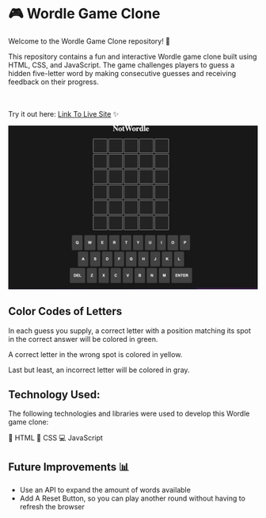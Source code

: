 # 🎮 Wordle Game Clone

Welcome to the Wordle Game Clone repository! 🎉

This repository contains a fun and interactive Wordle game clone built using HTML, CSS, and JavaScript. The game challenges players to guess a hidden five-letter word by making consecutive guesses and receiving feedback on their progress.

<br><br>Try it out here: [Link To Live Site](https://beckygia.github.io/Wordle-Clone/) ✨

![demo](https://github.com/beckygia/Wordle-Clone/blob/main/wordleclone.gif)

## Color Codes of Letters

In each guess you supply, a correct letter with a position matching its spot in the correct answer will be colored in green.

A correct letter in the wrong spot is colored in yellow.

Last but least, an incorrect letter will be colored in gray.

## Technology Used:

The following technologies and libraries were used to develop this Wordle game clone:

🔧 HTML
🎨 CSS
💻 JavaScript

## Future Improvements 📊

- Use an API to expand the amount of words available
- Add A Reset Button, so you can play another round without having to refresh the browser
